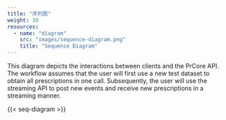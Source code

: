 ```yaml
---
title: "序列图"
weight: 30
resources:
  - name: "diagram"
    src: "images/sequence-diagram.png"
    title: "Sequence Diagram"
---
```


This diagram depicts the interactions between clients and the PrCore API. The workflow assumes that the user will first use a new test dataset to obtain all prescriptions in one call. Subsequently, the user will use the streaming API to post new events and receive new prescriptions in a streaming manner.

{{< seq-diagram >}}
